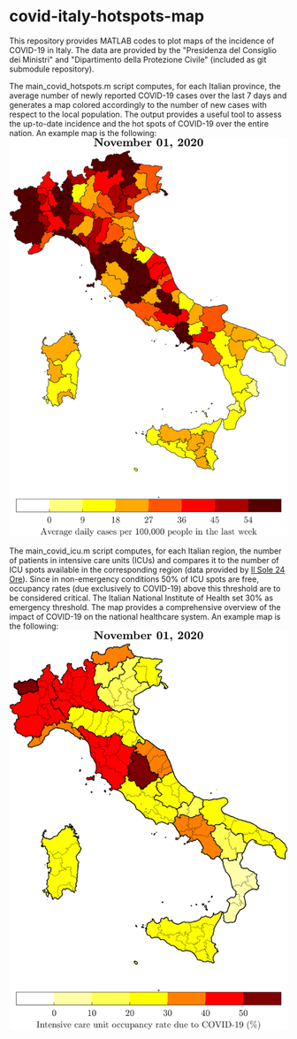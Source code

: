 # covid-italy-hotspots-map

This repository provides MATLAB codes to plot maps of the incidence of COVID-19 in Italy.
The data are provided by the "Presidenza del Consiglio dei Ministri" and "Dipartimento della Protezione Civile" (included as git submodule repository).

The main_covid_hotspots.m script computes, for each Italian province, the average number of newly reported COVID-19 cases over the last 7 days and generates a map colored accordingly to the number of new cases with respect to the local population.
The output provides a useful tool to assess the up-to-date incidence and the hot spots of COVID-19 over the entire nation.
An example map is the following:
![alt text](https://github.com/borisbenedikter/covid-italy-hotspots-map/blob/master/figs/scale-0-54/hotspots-20201101.png?raw=true)

The main_covid_icu.m script computes, for each Italian region, the number of patients in intensive care units (ICUs) and compares it to the number of ICU spots available in the corresponding region (data provided by [Il Sole 24 Ore](https://lab24.ilsole24ore.com/coronavirus/)).
Since in non-emergency conditions 50% of ICU spots are free, occupancy rates (due exclusively to COVID-19) above this threshold are to be considered critical.
The Italian National Institute of Health set 30% as emergency threshold.
The map provides a comprehensive overview of the impact of COVID-19 on the national healthcare system.
An example map is the following:
![alt text](https://github.com/borisbenedikter/covid-italy-hotspots-map/blob/master/figs/icu/icu-20201101.png?raw=true)



